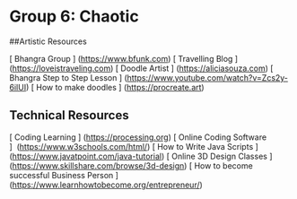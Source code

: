 # Group 6: Chaotic 
##Artistic Resources

[ Bhangra Group ] (https://www.bfunk.com)
[ Travelling Blog ] (https://loveistraveling.com)
[ Doodle Artist ] (https://aliciasouza.com)
[ Bhangra Step to Step Lesson ] (https://www.youtube.com/watch?v=Zcs2y-6ilUI)
[ How to make doodles ] (https://procreate.art)

## Technical Resources

[ Coding Learning ] (https://processing.org)
[ Online Coding Software ]  (https://www.w3schools.com/html/)
[ How to Write Java Scripts ] (https://www.javatpoint.com/java-tutorial)
[ Online 3D Design Classes ] (https://www.skillshare.com/browse/3d-design)
[ How to become successful Business Person ] (https://www.learnhowtobecome.org/entrepreneur/)
